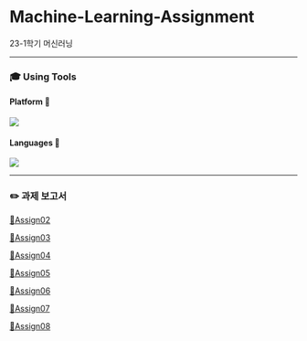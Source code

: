 # Machine-Learning-Assignment
23-1학기 머신러닝

---

### 🎓 Using Tools

#### Platform 🏬
<img src="https://img.shields.io/badge/Google Colab-F9AB00?style=for-the-badge&logo=Google Colab&logoColor=white">

#### Languages 🚩
<img src="https://img.shields.io/badge/Python-3776AB?style=for-the-badge&logo=Python&logoColor=white">

---

### ✏️ 과제 보고서
[📄Assign02](https://docs.google.com/document/d/1q4Q2XPJfpPBBdoCOa_gFxo8dn6DjT3l7/edit?usp=sharing&ouid=111824440384685428415&rtpof=true&sd=true, "2주차")

[📄Assign03](https://docs.google.com/document/d/1FAC_xFuRFlCUQhPtuxkFjgL4GmLF5D7Y/edit?usp=sharing&ouid=111824440384685428415&rtpof=true&sd=true, "3주차")

[📄Assign04](https://docs.google.com/document/d/1g-uGuT-9l3gvO7CpDhUemgNSgmh-V_sp/edit?usp=sharing&ouid=111824440384685428415&rtpof=true&sd=true, "4주차")

[📄Assign05](https://docs.google.com/document/d/14FQklSV0z5BBz8iX_Z3Qv3MsGPIfdtwg/edit?usp=sharing&ouid=111824440384685428415&rtpof=true&sd=true, "5주차")

[📄Assign06](https://docs.google.com/document/d/11nynYsoJi27zo0l1UIXjQXLPCzIQM0l_/edit?usp=sharing&ouid=111824440384685428415&rtpof=true&sd=true, "6주차")

[📄Assign07](https://docs.google.com/document/d/1lWsGtDcDE7okKMJtn1SikOmaBEpYVxUM/edit?usp=sharing&ouid=111824440384685428415&rtpof=true&sd=true, "7주차")

[📄Assign08](https://docs.google.com/document/d/1-x7w_Hm3PrioRqOSQffjsrL1N5ObdfCh/edit?usp=sharing&ouid=111824440384685428415&rtpof=true&sd=true, "8주차")
